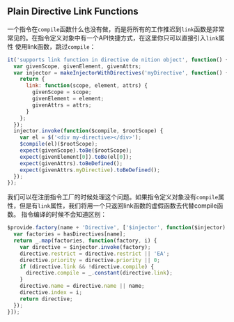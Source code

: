 ## Plain Directive Link Functions
一个指令在`compile`函数什么也没有做，而是将所有的工作推迟到`link`函数是非常常见的。在指令定义对象中有一个API快捷方式，在这里你只可以直接引入`link`属性
使用link函数，跳过`compile`：
```js
it('supports link function in directive de nition object', function() {
  var givenScope, givenElement, givenAttrs;
  var injector = makeInjectorWithDirectives('myDirective', function() {
    return {
      link: function(scope, element, attrs) {
        givenScope = scope;
        givenElement = element;
        givenAttrs = attrs;
      } 
    };
  });
  injector.invoke(function($compile, $rootScope) {
    var el = $('<div my-directive></div>');
    $compile(el)($rootScope);
    expect(givenScope).toBe($rootScope);
    expect(givenElement[0]).toBe(el[0]);
    expect(givenAttrs).toBeDefined();
    expect(givenAttrs.myDirective).toBeDefined();
  }); 
});
```
我们可以在注册指令工厂的时候处理这个问题。如果指令定义对象没有`compile`属性，但是有`link`属性，我们将用一个只返回link函数的虚假函数去代替compile函数。
指令编译的时候不会知道区别：
```js
$provide.factory(name + 'Directive', ['$injector', function($injector) {
  var factories = hasDirectives[name];
  return _.map(factories, function(factory, i) {
    var directive = $injector.invoke(factory);
    directive.restrict = directive.restrict || 'EA';
    directive.priority = directive.priority || 0;
    if (directive.link && !directive.compile) {
      directive.compile = _.constant(directive.link);
    }
    directive.name = directive.name || name;
    directive.index = i;
    return directive;
  }); 
}]);
```
